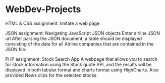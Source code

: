 # WebDev-Projects
HTML & CSS assignment: Imitate a web page

JSON assignment: Navigating JavaScript JSON objects
Enter airline JSON url
After parsing the JSON document, a table should be displayed consisting of the data for all Airline companies that are contained in
the JSON file.

PHP assignment: Stock Search App
A webpage that allows you to search for stock information using the Stock quote API, and the results will be displayed in both tabular format
and charts format using HighCharts. Also provided News clips for the selected stocks.


